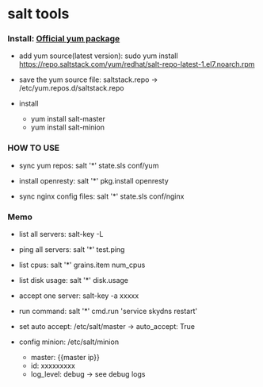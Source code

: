 salt tools
==========

### Install: [Official yum package](https://repo.saltstack.com/#rhel)
*   add yum source(latest version): sudo yum install https://repo.saltstack.com/yum/redhat/salt-repo-latest-1.el7.noarch.rpm

*   save the yum source file: saltstack.repo -> /etc/yum.repos.d/saltstack.repo

*   install
    -   yum install salt-master
    -   yum install salt-minion

### HOW TO USE
*   sync yum repos: salt '*' state.sls conf/yum

*   install openresty: salt '*' pkg.install openresty

*   sync nginx config files: salt '*' state.sls conf/nginx

### Memo
*   list all servers: salt-key -L

*   ping all servers: salt '*' test.ping

*   list cpus: salt '*' grains.item num_cpus

*   list disk usage: salt '*' disk.usage

*   accept one server: salt-key -a xxxxx

*   run command: salt '*' cmd.run 'service skydns restart'

*   set auto accept: /etc/salt/master -> auto_accept: True

*   config minion: /etc/salt/minion
    -   master: {{master ip}}
    -   id: xxxxxxxxx
    -   log_level: debug -> see debug logs
